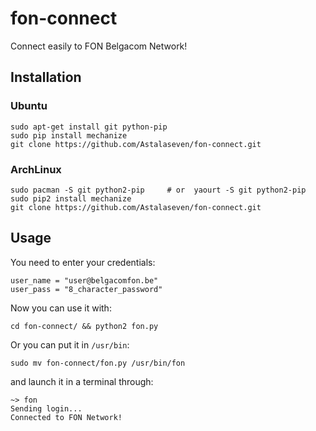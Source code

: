 fon-connect
===========

Connect easily to FON Belgacom Network!

## Installation

### Ubuntu

    sudo apt-get install git python-pip
    sudo pip install mechanize
    git clone https://github.com/Astalaseven/fon-connect.git

### ArchLinux

    sudo pacman -S git python2-pip     # or  yaourt -S git python2-pip
    sudo pip2 install mechanize
    git clone https://github.com/Astalaseven/fon-connect.git

## Usage

You need to enter your credentials:

    user_name = "user@belgacomfon.be"
    user_pass = "8_character_password"

Now you can use it with:

	cd fon-connect/ && python2 fon.py

Or you can put it in `/usr/bin`:

    sudo mv fon-connect/fon.py /usr/bin/fon

and launch it in a terminal through:

	~> fon
    Sending login...
    Connected to FON Network!